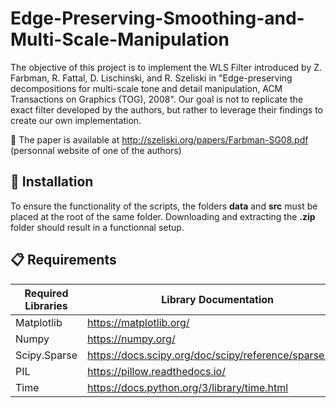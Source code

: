 # Edge-Preserving-Smoothing-and-Multi-Scale-Manipulation
The objective of this project is to implement the WLS Filter introduced by Z. Farbman, R. Fattal, D. Lischinski, and R. Szeliski in "Edge-preserving decompositions for multi-scale tone and detail manipulation, ACM Transactions on Graphics (TOG), 2008". Our goal is not to replicate the exact filter developed by the authors, but rather to leverage their findings to create our own implementation.

:page_with_curl: The paper is available at http://szeliski.org/papers/Farbman-SG08.pdf (personnal website of one of the authors)

## :file_folder: Installation
To ensure the functionality of the scripts, the folders **data** and **src** must be placed at the root of the same folder. Downloading and extracting the **.zip** folder should result in a functionnal setup.

## :clipboard: Requirements
| Required Libraries | Library Documentation                                  |
|--------------------|--------------------------------------------------------|
| Matplotlib         | https://matplotlib.org/                                |
| Numpy              | https://numpy.org/                                     |
| Scipy.Sparse       | https://docs.scipy.org/doc/scipy/reference/sparse.html |
| PIL                | https://pillow.readthedocs.io/                         |
| Time               | https://docs.python.org/3/library/time.html            |
